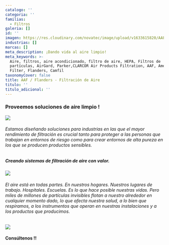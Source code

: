 ```yaml
---
catalogo: ''
categoria: ''
familias:
  - Filtros
galeria: []
id: ''
imagen: https://res.cloudinary.com/novatec/image/upload/v1633615820/AAF_-_Flanders_dm2we5.png
industrias: []
marcas: []
meta_description: ¡Dando vida al aire limpio!
meta_keywords: >-
  Aire, filtros, aire acondicionado, filtro de aire, HEPA, Filtros de
  partículas, AirGard, Parker,CLARCOR Air Products Filtration, AAF, American Air
  Filter, Flanders, Camfil
taxonomyCover: false
title: AAF / Flanders - Filtración de Aire
titulo: ''
titulo_adicional: ''
---
```





### **Proveemos soluciones de aire limpio !**

![](https://res.cloudinary.com/novatec/v1636133099/0001-removebg-preview_kf4v81.png)

###### Estamos diseñando soluciones para industrias en las que el mayor rendimiento de filtración es crucial tanto para proteger a las personas que trabajan en entornos de riesgo como para crear entornos de alta pureza en los que se producen productos sensibles.

##### **Creando sistemas de filtración de aire con valor.**

![](https://res.cloudinary.com/novatec/v1636133143/AstroHood-removebg-preview_mwiab7.png)

###### El aire está en todas partes. En nuestros hogares. Nuestros lugares de trabajo. Hospitales. Escuelas. Es lo que hace posible nuestras vidas. Pero miles de millones de partículas invisibles flotan a nuestro alrededor en cualquier momento dado, lo que afecta nuestra salud, a lo bien que respiramos, a los instrumentos que operan en nuestras instalaciones y a los productos que producimos.

![](https://res.cloudinary.com/novatec/v1636133175/DriPak_GX-removebg-preview_mtoxcp.png)

#### Consúltenos !!
